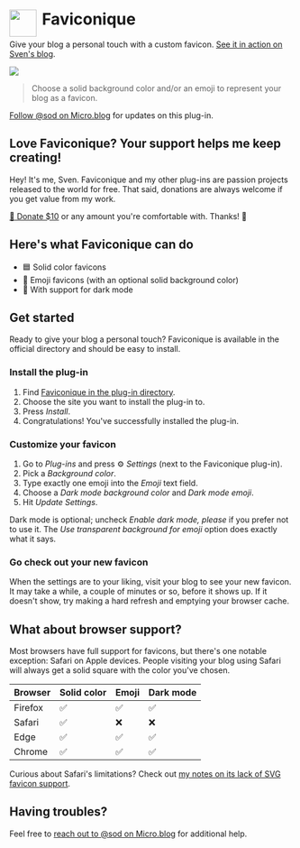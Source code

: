 <h1><img src="https://raw.githubusercontent.com/svendahlstrand/plugin-faviconique/main/docs/faviconique.png" width="48" height="48" alt="" align="left">&nbsp;Faviconique</h1>

Give your blog a personal touch with a custom favicon. [See it in action on Sven's blog](https://dahlstrand.net/).

![](https://raw.githubusercontent.com/svendahlstrand/plugin-faviconique/main/docs/favicon-examples.png)

> Choose a solid background color and/or an emoji to represent your blog as a favicon.

[Follow @sod on Micro.blog](https://micro.blog/sod) for updates on this plug-in.

## Love Faviconique? Your support helps me keep creating!

Hey! It's me, Sven. Faviconique and my other plug-ins are passion projects released to the world for free. That said, donations are always welcome if you get value from my work.

[💸 Donate $10](https://dahlstrand.net/donate/) or any amount you're comfortable with. Thanks! 🙏

## Here's what Faviconique can do

* 🟦 Solid color favicons
* 🦖 Emoji favicons (with an optional solid background color)
* 🌙 With support for dark mode

## Get started

Ready to give your blog a personal touch? Faviconique is available in the official directory and should be easy to install.

### Install the plug-in

1. Find [Faviconique in the plug-in directory](https://micro.blog/account/plugins/view/141).
2. Choose the site you want to install the plug-in to.
3. Press *Install*.
4. Congratulations! You've successfully installed the plug-in.

### Customize your favicon

1. Go to *Plug-ins* and press ⚙️ *Settings* (next to the Faviconique plug-in).
2. Pick a *Background color*.
3. Type exactly one emoji into the *Emoji* text field.
4. Choose a *Dark mode background color* and *Dark mode emoji*.
5. Hit *Update Settings*.

Dark mode is optional; uncheck *Enable dark mode, please* if you prefer not to use it. The *Use transparent background for emoji* option does exactly what it says.

### Go check out your new favicon

When the settings are to your liking, visit your blog to see your new favicon. It may take a while, a couple of minutes or so, before it shows up. If it doesn't show, try making a hard refresh and emptying your browser cache.

## What about browser support?

Most browsers have full support for favicons, but there's one notable exception: Safari on Apple devices. People visiting your blog using Safari will always get a solid square with the color you've chosen.

| Browser 	| Solid color 	| Emoji 	| Dark mode 	|
|---------	|-------------	|-------	|-----------	|
| Firefox 	| ✅           	| ✅     	| ✅         	|
| Safari  	| ✅           	| ❌     	| ❌         	|
| Edge    	| ✅           	| ✅     	| ✅         	|
| Chrome  	| ✅           	| ✅     	| ✅         	|

Curious about Safari's limitations? Check out [my notes on its lack of SVG favicon support](https://dahlstrand.net/december-adventure/#day-6).

## Having troubles?

Feel free to [reach out to @sod on Micro.blog](https://micro.blog/sod) for additional help.
